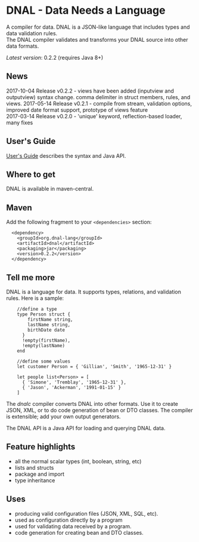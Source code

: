 DNAL - Data Needs a Language
=======

A compiler for data. DNAL is a JSON-like language that includes types and data validation rules.  
The DNAL compiler validates and transforms your DNAL source into other data formats.

*Latest version*: 0.2.2 (requires Java 8+)

## News
2017-10-04
   Release v0.2.2 -
   views have been added (inputview and outputview)
   syntax change. comma delimiter in struct members, rules, and views. 
 2017-05-14
   Release v0.2.1 - 
   compile from stream, 
   validation options,
   improved date format support,
   prototype of views feature    
2017-03-14
    Release v0.2.0 - 
	'unique' keyword, 
	reflection-based loader,
	many fixes


## User's Guide

[User's Guide](https://dnal-lang.org/documentation/) describes the syntax and Java API.

## Where to get

DNAL is available in maven-central. 

## Maven

Add the following fragment to your `<dependencies>` section:

      <dependency>
		<groupId>org.dnal-lang</groupId>
		<artifactId>dnal</artifactId>
		<packaging>jar</packaging>
		<version>0.2.2</version>
      </dependency>

## Tell me more

DNAL is a language for data.  It supports types, relations, and validation rules.  Here is a sample:

		//define a type
		type Person struct {
		    firstName string,
		    lastName string,
		    birthDate date
		  }
		  !empty(firstName),
		  !empty(lastName)
		end

		//define some values
		let customer Person = { 'Gillian', 'Smith', '1965-12-31' }
		
		let people list<Person> = [
		  { 'Simone', 'Tremblay', '1965-12-31' },
		  { 'Jason', 'Ackerman', '1991-01-15' }
		]




The *dnalc* compiler converts DNAL into other formats.  Use it to create JSON, XML, or to do code generation of bean or DTO classes.
The compiler is extensible; add your own output generators.

The DNAL API is a Java API for loading and querying DNAL data.

## Feature highlights

* all the normal scalar types (int, boolean, string, etc)
* lists and structs
* package and import
* type inheritance

## Uses

* producing valid configuration files (JSON, XML, SQL, etc).
* used as configuration directly by a program
* used for validating data received by a program.
* code generation for creating bean and DTO classes.


